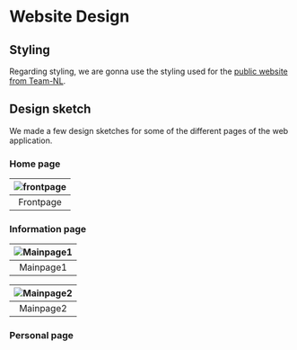 # Website Design

## Styling

Regarding styling, we are gonna use the styling used for the [public website from Team-NL](https://teamnl.org/).

## Design sketch

We made a few design sketches for some of the different pages of the web application.

### Home page

|![frontpage](https://gitlab.fdmci.hva.nl/IoT/2021-2022-feb-jun/group-project/teamnl-bmx-windspeed-logging/iot-bmx-team-nl/-/raw/main/docs/Team-NL-frontpage.png)|
| :-:|
|Frontpage|

### Information page

|![Mainpage1](https://gitlab.fdmci.hva.nl/IoT/2021-2022-feb-jun/group-project/teamnl-bmx-windspeed-logging/iot-bmx-team-nl/-/raw/main/docs/teamnl-mainpage1.png)|
| :-:|
|Mainpage1|


|![Mainpage2](https://gitlab.fdmci.hva.nl/IoT/2021-2022-feb-jun/group-project/teamnl-bmx-windspeed-logging/iot-bmx-team-nl/-/raw/main/docs/teamnl-mainpage2.png)|
| :-:|
|Mainpage2|



### Personal page
